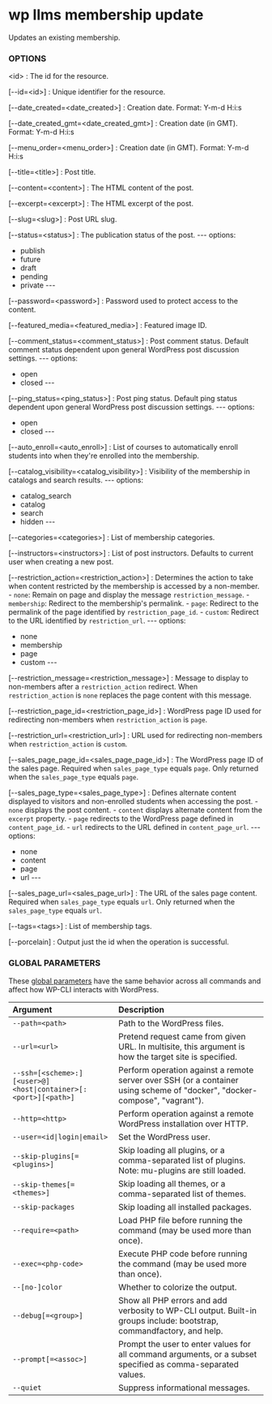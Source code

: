 # wp llms membership update

Updates an existing membership.

### OPTIONS

&lt;id&gt;
: The id for the resource.

[\--id=&lt;id&gt;]
: Unique identifier for the resource.

[\--date_created=&lt;date_created&gt;]
: Creation date. Format: Y-m-d H:i:s

[\--date_created_gmt=&lt;date_created_gmt&gt;]
: Creation date (in GMT). Format: Y-m-d H:i:s

[\--menu_order=&lt;menu_order&gt;]
: Creation date (in GMT). Format: Y-m-d H:i:s

[\--title=&lt;title&gt;]
: Post title.

[\--content=&lt;content&gt;]
: The HTML content of the post.

[\--excerpt=&lt;excerpt&gt;]
: The HTML excerpt of the post.

[\--slug=&lt;slug&gt;]
: Post URL slug.

[\--status=&lt;status&gt;]
: The publication status of the post.
\---
options:
  - publish
  - future
  - draft
  - pending
  - private
\---

[\--password=&lt;password&gt;]
: Password used to protect access to the content.

[\--featured_media=&lt;featured_media&gt;]
: Featured image ID.

[\--comment_status=&lt;comment_status&gt;]
: Post comment status. Default comment status dependent upon general WordPress post discussion settings.
\---
options:
  - open
  - closed
\---

[\--ping_status=&lt;ping_status&gt;]
: Post ping status. Default ping status dependent upon general WordPress post discussion settings.
\---
options:
  - open
  - closed
\---

[\--auto_enroll=&lt;auto_enroll&gt;]
: List of courses to automatically enroll students into when they're enrolled into the membership.

[\--catalog_visibility=&lt;catalog_visibility&gt;]
: Visibility of the membership in catalogs and search results.
\---
options:
  - catalog_search
  - catalog
  - search
  - hidden
\---

[\--categories=&lt;categories&gt;]
: List of membership categories.

[\--instructors=&lt;instructors&gt;]
: List of post instructors. Defaults to current user when creating a new post.

[\--restriction_action=&lt;restriction_action&gt;]
: Determines the action to take when content restricted by the membership is accessed by a non-member. - `none`: Remain on page and display the message `restriction_message`. - `membership`: Redirect to the membership's permalink. - `page`: Redirect to the permalink of the page identified by `restriction_page_id`. - `custom`: Redirect to the URL identified by `restriction_url`.
\---
options:
  - none
  - membership
  - page
  - custom
\---

[\--restriction_message=&lt;restriction_message&gt;]
: Message to display to non-members after a `restriction_action` redirect. When `restriction_action` is `none` replaces the page content with this message.

[\--restriction_page_id=&lt;restriction_page_id&gt;]
: WordPress page ID used for redirecting non-members when `restriction_action` is `page`.

[\--restriction_url=&lt;restriction_url&gt;]
: URL used for redirecting non-members when `restriction_action` is `custom`.

[\--sales_page_page_id=&lt;sales_page_page_id&gt;]
: The WordPress page ID of the sales page. Required when `sales_page_type` equals `page`. Only returned when the `sales_page_type` equals `page`.

[\--sales_page_type=&lt;sales_page_type&gt;]
: Defines alternate content displayed to visitors and non-enrolled students when accessing the post. - `none` displays the post content. - `content` displays alternate content from the `excerpt` property. - `page` redirects to the WordPress page defined in `content_page_id`. - `url` redirects to the URL defined in `content_page_url`.
\---
options:
  - none
  - content
  - page
  - url
\---

[\--sales_page_url=&lt;sales_page_url&gt;]
: The URL of the sales page content. Required when `sales_page_type` equals `url`. Only returned when the `sales_page_type` equals `url`.

[\--tags=&lt;tags&gt;]
: List of membership tags.

[\--porcelain]
: Output just the id when the operation is successful.

### GLOBAL PARAMETERS

These [global parameters](https://make.wordpress.org/cli/handbook/config/) have the same behavior across all commands and affect how WP-CLI interacts with WordPress.

| **Argument**    | **Description**              |
|:----------------|:-----------------------------|
| `--path=<path>` | Path to the WordPress files. |
| `--url=<url>` | Pretend request came from given URL. In multisite, this argument is how the target site is specified. |
| `--ssh=[<scheme>:][<user>@]<host\|container>[:<port>][<path>]` | Perform operation against a remote server over SSH (or a container using scheme of "docker", "docker-compose", "vagrant"). |
| `--http=<http>` | Perform operation against a remote WordPress installation over HTTP. |
| `--user=<id\|login\|email>` | Set the WordPress user. |
| `--skip-plugins[=<plugins>]` | Skip loading all plugins, or a comma-separated list of plugins. Note: mu-plugins are still loaded. |
| `--skip-themes[=<themes>]` | Skip loading all themes, or a comma-separated list of themes. |
| `--skip-packages` | Skip loading all installed packages. |
| `--require=<path>` | Load PHP file before running the command (may be used more than once). |
| `--exec=<php-code>` | Execute PHP code before running the command (may be used more than once). |
| `--[no-]color` | Whether to colorize the output. |
| `--debug[=<group>]` | Show all PHP errors and add verbosity to WP-CLI output. Built-in groups include: bootstrap, commandfactory, and help. |
| `--prompt[=<assoc>]` | Prompt the user to enter values for all command arguments, or a subset specified as comma-separated values. |
| `--quiet` | Suppress informational messages. |
